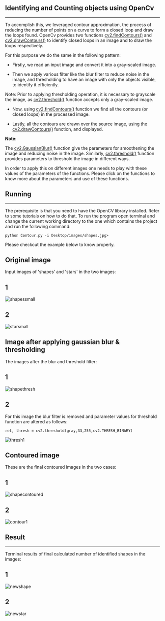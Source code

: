 ## Identifying and Counting objects using OpenCv
---

To accomplish this, we leveraged contour approximation, the process of reducing the number of points on a curve to form a closed loop and draw the loops found. OpenCv provides two functions [cv2.findContours()](https://docs.opencv.org/3.1.0/d4/d73/tutorial_py_contours_begin.html) and [cv2.drawContours()](https://docs.opencv.org/3.1.0/d4/d73/tutorial_py_contours_begin.html) to identify closed loops in an image and to draw the loops respectively.


For this purpose we do the same in the following pattern:

+ Firstly, we read an input image and convert it into a gray-scaled image.

+ Then we apply various filter like the blur filter to reduce noise in the image, and thresholding to have an image with only the objects visible, to identify it efficiently.

Note: Prior to applying thresholding operation, it is necessary to grayscale the image, as [cv2.threshold()](https://docs.opencv.org/3.4/d7/d4d/tutorial_py_thresholding.html) function accepts only a gray-scaled image.

+ Now, using [cv2.findContours()](https://docs.opencv.org/3.1.0/d4/d73/tutorial_py_contours_begin.html) function we find all the contours (or closed loops) in the processed image.

+ Lastly, all the contours are drawn over the source image, using the [cv2.drawContours()](https://docs.opencv.org/3.1.0/d4/d73/tutorial_py_contours_begin.html) function, and displayed.



**Note:**

The [cv2.GaussianBlur()](https://docs.opencv.org/3.1.0/d4/d13/tutorial_py_filtering.html) function give the parameters for smoothening the image and reducing noise in the image. Similarly, [cv2.threshold()](https://docs.opencv.org/3.4/d7/d4d/tutorial_py_thresholding.html) function provides parameters to threshold the image in different ways. 

In order to apply this on different images one needs to play with these values of the parameters of the functions. Please click on the functions to know more about the parameters and use of these functions.  


## Running
---

The prerequisite is that you need to have the OpenCV library installed. Refer to some tutorials on how to do that.
To run the program open terminal and change the current working directory to the one which contains the project and run the following command:
```
python Contour.py -i Desktop/images/shapes.jpg>
```

Please checkout the example below to know properly.


## Original image
Input images of 'shapes' and 'stars' in the two images:


## 1
![shapessmall](https://user-images.githubusercontent.com/30645315/40272613-d728e0a2-5bcd-11e8-8129-e541020b2802.jpg)

## 2
![starsmall](https://user-images.githubusercontent.com/30645315/40272687-1f7fda62-5bcf-11e8-8116-2af88ef92075.jpg)



## Image after applying gaussian blur & thresholding
The images after the blur and threshold filter:


## 1
![shapethresh](https://user-images.githubusercontent.com/30645315/40272679-020f6952-5bcf-11e8-927c-53ff14fdfbc1.jpg)

## 2
For this image the blur filter is removed and parameter values for threshold function are altered as follows:
```
ret, thresh = cv2.threshold(gray,33,255,cv2.THRESH_BINARY)
```
![thresh1](https://user-images.githubusercontent.com/30645315/40272691-3057400a-5bcf-11e8-9cb3-7b77c0030aeb.jpg)


## Contoured image
These are the final contoured images in the two cases:


## 1
![shapecontoured](https://user-images.githubusercontent.com/30645315/40272678-01e310fa-5bcf-11e8-8e1b-e63507f327ca.jpg)

## 2
![contour1](https://user-images.githubusercontent.com/30645315/40272692-3a087b6e-5bcf-11e8-8fc5-653a81dccc5d.jpg)



## Result
---
Terminal results of final calculated number of identified shapes in the images:


## 1
![newshape](https://user-images.githubusercontent.com/30645315/40272792-438e529c-5bd1-11e8-9857-7539d3524a0a.jpeg)

## 2
![newstar](https://user-images.githubusercontent.com/30645315/40272793-43bccad2-5bd1-11e8-930e-b76985c7e550.jpeg)
